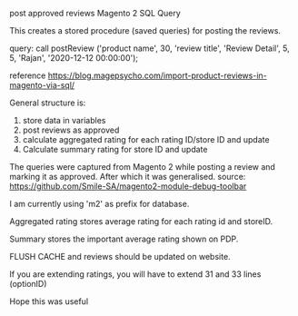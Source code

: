 post approved reviews Magento 2 SQL Query

This creates a stored procedure (saved queries) for posting the reviews.

query: call postReview ('product name', 30, 'review title', 'Review Detail', 5, 5, 'Rajan', '2020-12-12 00:00:00');

reference https://blog.magepsycho.com/import-product-reviews-in-magento-via-sql/

General structure is:

1. store data in variables
2. post reviews as approved
3. calculate aggregated rating for each rating ID/store ID and update
4. Calculate summary rating for store ID and update

The queries were captured from Magento 2 while posting a review and marking it as approved.
After which it was generalised.
source: https://github.com/Smile-SA/magento2-module-debug-toolbar

I am currently using 'm2' as prefix for database.

Aggregated rating stores average rating for each rating id and storeID. 

Summary stores the important average rating shown on PDP.

FLUSH CACHE and reviews should be updated on website.

If you are extending ratings, you will have to extend 31 and 33 lines (optionID)

Hope this was useful
